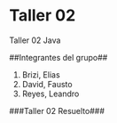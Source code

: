 # Taller 02
Taller 02 Java

##Integrantes del grupo##
1. Brizi, Elias
2. David, Fausto
3. Reyes, Leandro

###Taller 02 Resuelto###